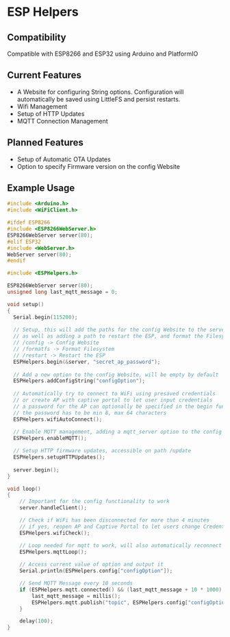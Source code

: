 # ESP Helpers
## Compatibility
Compatible with ESP8266 and ESP32 using Arduino and PlatformIO

## Current Features
- A Website for configuring String options. Configuration will automatically be saved using LittleFS and persist restarts.
- Wifi Management
- Setup of HTTP Updates
- MQTT Connection Management

## Planned Features
- Setup of Automatic OTA Updates
- Option to specify Firmware version on the config Website

## Example Usage
```c
#include <Arduino.h>
#include <WiFiClient.h>

#ifdef ESP8266
#include <ESP8266WebServer.h>
ESP8266WebServer server(80);
#elif ESP32
#include <WebServer.h>
WebServer server(80);
#endif

#include <ESPHelpers.h>

ESP8266WebServer server(80);
unsigned long last_mqtt_message = 0;

void setup()
{
  Serial.begin(115200);
  
  // Setup, this will add the paths for the config Website to the server
  // as well as adding a path to restart the ESP, and format the Filesystem
  // /config -> Config Website
  // /formatfs -> Format Filesystem
  // /restart -> Restart the ESP
  ESPHelpers.begin(&server, "secret_ap_password");
  
  // Add a new option to the config Website, will be empty by default
  ESPHelpers.addConfigString("configOption");
  
  // Automatically try to connect to WiFi using presaved credentials 
  // or create AP with captive portal to let user input credentials
  // a password for the AP can optionally be specified in the begin function (see above)
  // the password has to be min 8, max 64 characters
  ESPHelpers.wifiAutoConnect(); 
  
  // Enable MQTT management, adding a mqtt_server option to the config
  ESPHelpers.enableMQTT();

  // Setup HTTP firmware updates, accessible on path /update
  ESPHelpers.setupHTTPUpdates();
  
  server.begin();
}

void loop()
{
    // Important for the config functionality to work
    server.handleClient();

    // Check if WiFi has been disconnected for more than 4 minutes
    // if yes, reopen AP and Captive Portal to let users change Credentials
    ESPHelpers.wifiCheck();

    // Loop needed for mqtt to work, will also automatically reconnect if needed
    ESPHelpers.mqttLoop();
    
    // Access current value of option and output it
    Serial.println(ESPHelpers.config["configOption"]);

    // Send MQTT Message every 10 seconds
    if (ESPHelpers.mqtt.connected() && (last_mqtt_message + 10 * 1000) <= millis()) {
        last_mqtt_message = millis();
        ESPHelpers.mqtt.publish("topic", ESPHelpers.config["configOption"].c_str());
    }

    delay(100);
}
```
